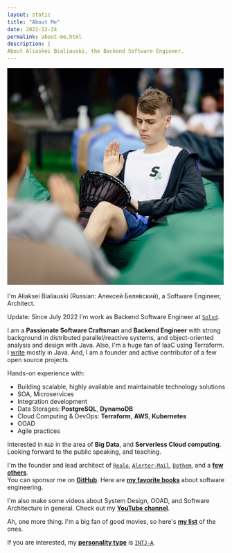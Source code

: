 ```yaml
---
layout: static
title: "About Me"
date: 2022-12-24
permalink: about-me.html
description: |
About Aliaskei Bialiauski, the Backend Software Engineer.
---
```


<img width="500" height="500" src="images/about-me.jpg">

I'm Aliaksei Bialiauski (Russian:
<span lang="ru" xml:lang="ru">Алексей Беля́вский</span>),
a Software Engineer, Architect.

Update: Since July 2022 I'm work as Backend Software Engineer
at [```Solvd```](http://solvd.com).

I am a **Passionate Software Craftsman** and **Backend Engineer** with strong background in distributed parallel/reactive systems, and object-oriented analysis and design with Java. Also, I'm a huge fan of IaaC using Terraform.
I [write](https://github.com/h1alexbel)
mostly in Java. And, I am a founder and active contributor of a few open source projects.

Hands-on experience with:

- Building scalable, highly available and maintainable technology solutions
- SOA, Microservices
- Integration development
- Data Storages: **PostgreSQL**, **DynamoDB** 
- Cloud Computing & DevOps: **Terraform**, **AWS**, **Kubernetes**
- OOAD
- Agile practices

Interested in ```R&D``` in the area of **Big Data**, and **Serverless Cloud computing**.
<br>
Looking forward to the public speaking, and teaching.
<br>

I'm the founder and lead architect of [```Realo```](https://github.com/h1alexbel/realo), [```Alerter-Mail```](https://github.com/h1alexbel/alerter-mail), [```Dothem```](https://github.com/h1alexbel/dothem), and a [**few others**](/pets.html).
<br>
You can sponsor me on [**GitHub**](https://github.com/sponsors/h1alexbel).
Here are [**my favorite books**](/books.html)
about software engineering.

I'm also make some videos about System Design, OOAD, and Software Architecture in general. Check out my [**YouTube channel**](https://www.youtube.com/@absimplearchitect/featured).

Ah, one more thing. I'm a big fan of good movies, so here's
[**my list**](/movies.html) of the ones.

If you are interested, my [**personality type**](https://en.wikipedia.org/wiki/Myers%E2%80%93Briggs_Type_Indicator)
is [```INTJ-A```](/images/personality.png).